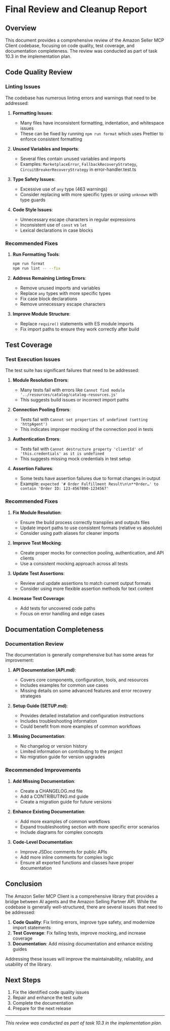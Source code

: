 # Final Review and Cleanup Report

## Overview

This document provides a comprehensive review of the Amazon Seller MCP Client codebase, focusing on code quality, test coverage, and documentation completeness. The review was conducted as part of task 10.3 in the implementation plan.

## Code Quality Review

### Linting Issues

The codebase has numerous linting errors and warnings that need to be addressed:

1. **Formatting Issues**: 
   - Many files have inconsistent formatting, indentation, and whitespace issues
   - These can be fixed by running `npm run format` which uses Prettier to enforce consistent formatting

2. **Unused Variables and Imports**:
   - Several files contain unused variables and imports
   - Examples: `MarketplaceError`, `FallbackRecoveryStrategy`, `CircuitBreakerRecoveryStrategy` in error-handler.test.ts

3. **Type Safety Issues**:
   - Excessive use of `any` type (463 warnings)
   - Consider replacing with more specific types or using `unknown` with type guards

4. **Code Style Issues**:
   - Unnecessary escape characters in regular expressions
   - Inconsistent use of `const` vs `let`
   - Lexical declarations in case blocks

### Recommended Fixes

1. **Run Formatting Tools**:
   ```bash
   npm run format
   npm run lint -- --fix
   ```

2. **Address Remaining Linting Errors**:
   - Remove unused imports and variables
   - Replace `any` types with more specific types
   - Fix case block declarations
   - Remove unnecessary escape characters

3. **Improve Module Structure**:
   - Replace `require()` statements with ES module imports
   - Fix import paths to ensure they work correctly after build

## Test Coverage

### Test Execution Issues

The test suite has significant failures that need to be addressed:

1. **Module Resolution Errors**:
   - Many tests fail with errors like `Cannot find module '../resources/catalog/catalog-resources.js'`
   - This suggests build issues or incorrect import paths

2. **Connection Pooling Errors**:
   - Tests fail with `Cannot set properties of undefined (setting 'httpAgent')`
   - This indicates improper mocking of the connection pool in tests

3. **Authentication Errors**:
   - Tests fail with `Cannot destructure property 'clientId' of 'this.credentials' as it is undefined`
   - This suggests missing mock credentials in test setup

4. **Assertion Failures**:
   - Some tests have assertion failures due to format changes in output
   - Example: `expected '# Order Fulfillment Result\n\n**Order…' to contain 'Order ID: 123-4567890-1234567'`

### Recommended Fixes

1. **Fix Module Resolution**:
   - Ensure the build process correctly transpiles and outputs files
   - Update import paths to use consistent formats (relative vs absolute)
   - Consider using path aliases for cleaner imports

2. **Improve Test Mocking**:
   - Create proper mocks for connection pooling, authentication, and API clients
   - Use a consistent mocking approach across all tests

3. **Update Test Assertions**:
   - Review and update assertions to match current output formats
   - Consider using more flexible assertion methods for text content

4. **Increase Test Coverage**:
   - Add tests for uncovered code paths
   - Focus on error handling and edge cases

## Documentation Completeness

### Documentation Review

The documentation is generally comprehensive but has some areas for improvement:

1. **API Documentation (API.md)**:
   - Covers core components, configuration, tools, and resources
   - Includes examples for common use cases
   - Missing details on some advanced features and error recovery strategies

2. **Setup Guide (SETUP.md)**:
   - Provides detailed installation and configuration instructions
   - Includes troubleshooting information
   - Could benefit from more examples of common workflows

3. **Missing Documentation**:
   - No changelog or version history
   - Limited information on contributing to the project
   - No migration guide for version upgrades

### Recommended Improvements

1. **Add Missing Documentation**:
   - Create a CHANGELOG.md file
   - Add a CONTRIBUTING.md guide
   - Create a migration guide for future versions

2. **Enhance Existing Documentation**:
   - Add more examples of common workflows
   - Expand troubleshooting section with more specific error scenarios
   - Include diagrams for complex concepts

3. **Code-Level Documentation**:
   - Improve JSDoc comments for public APIs
   - Add more inline comments for complex logic
   - Ensure all exported functions and classes have proper documentation

## Conclusion

The Amazon Seller MCP Client is a comprehensive library that provides a bridge between AI agents and the Amazon Selling Partner API. While the codebase is generally well-structured, there are several issues that need to be addressed:

1. **Code Quality**: Fix linting errors, improve type safety, and modernize import statements
2. **Test Coverage**: Fix failing tests, improve mocking, and increase coverage
3. **Documentation**: Add missing documentation and enhance existing guides

Addressing these issues will improve the maintainability, reliability, and usability of the library.

## Next Steps

1. Fix the identified code quality issues
2. Repair and enhance the test suite
3. Complete the documentation
4. Prepare for the next release

---

*This review was conducted as part of task 10.3 in the implementation plan.*